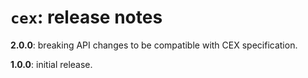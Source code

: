 # `cex`: release notes


**2.0.0**: breaking API changes to be compatible with CEX specification.

**1.0.0**: initial release.
